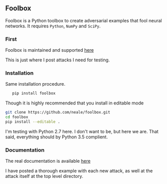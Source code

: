 

## Foolbox

Foolbox is a Python toolbox to create adversarial examples that fool neural networks. It requires `Python`, `NumPy` and `SciPy`.

### First

Foolbox is maintained and supported [here](https://github.com/bethgelab/foolbox)

This is just where I post attacks I need for testing. 


### Installation

Same installation procedure. 
```bash
   pip install foolbox
```
Though it is highly recommended that you install in editable mode  

```bash
git clone https://github.com/neale/foolbox.git
cd foolbox
pip install --editable .
```

I'm testing with Python 2.7 here. I don't want to be, but here we are. That said, everything should by Python 3.5 complient. 


### Documentation

The real documentation is available [here](http://foolbox.readthedocs.io/)

I have posted a thorough example with each new attack, as well at the attack itself at the top level directory. 
